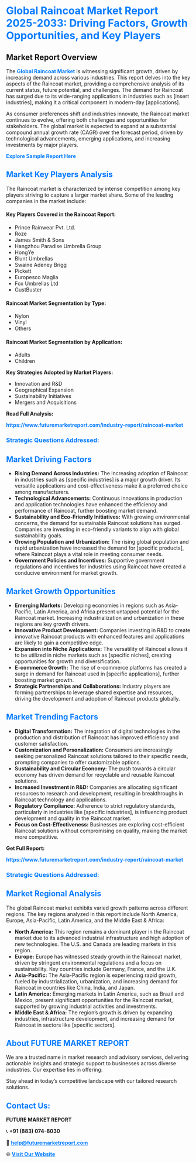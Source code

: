 <h1 style="color: #007BFF;">Global Raincoat Market Report 2025-2033: Driving Factors, Growth Opportunities, and Key Players</h1>

<section id="overview">
<h2>Market Report Overview</h2>
<p>The <a href="https://www.futuremarketreport.com/industry-report/raincoat-market" style="color: #007BFF; text-decoration: none;"><strong>Global Raincoat Market</strong></a> is witnessing significant growth, driven by increasing demand across various industries. This report delves into the key aspects of the Raincoat market, providing a comprehensive analysis of its current status, future potential, and challenges. The demand for Raincoat has surged due to its wide-ranging applications in industries such as [insert industries], making it a critical component in modern-day [applications].</p>
<p>As consumer preferences shift and industries innovate, the Raincoat market continues to evolve, offering both challenges and opportunities for stakeholders. The global market is expected to expand at a substantial compound annual growth rate (CAGR) over the forecast period, driven by technological advancements, emerging applications, and increasing investments by major players.</p>
</section>

<section id="overview">
<p><a href="https://www.futuremarketreport.com/request-sample/reportId=107352" style="color: #007BFF; text-decoration: none;"><strong>Explore Sample Report Here</strong></a></p>
</section>

<section id="key-players">
<h2 style="color: #007BFF;">Market Key Players Analysis</h2>
<p>The Raincoat market is characterized by intense competition among key players striving to capture a larger market share. Some of the leading companies in the market include:</p>
<h4>Key Players Covered in the Raincoat Report:</h4>
<ul><li>Prince Rainwear Pvt. Ltd.</li><li>Roze</li><li>James Smith &amp; Sons</li><li>Hangzhou Paradise Umbrella Group</li><li>HongYe</li><li>Blunt Umbrellas</li><li>Swaine Adeney Brigg</li><li>Pickett</li><li>Europesco Maglia</li><li>Fox Umbrellas Ltd</li><li>GustBuster</li></ul>
<h4>Raincoat Market Segmentation by Type:</h4>
<ul><li>Nylon</li><li>Vinyl</li><li>Others</li></ul>

<h4>Raincoat Market Segmentation by Application:</h4>
<ul><li>Adults</li><li>Children</li></ul>
<p><strong>Key Strategies Adopted by Market Players:</strong></p>
<ul>
<li>Innovation and R&D</li>
<li>Geographical Expansion</li>
<li>Sustainability Initiatives</li>
<li>Mergers and Acquisitions</li>
</ul>
</section>

<section>
<p><strong>Read Full Analysis: </strong></p><a href="https://www.futuremarketreport.com/industry-report/raincoat-market" style="color: #007BFF; text-decoration: none;"><strong>https://www.futuremarketreport.com/industry-report/raincoat-market</strong></a>
<h3 style="color: #007BFF;">Strategic Questions Addressed:</h3>
</section>

<section id="driving-factors">
<h2 style="color: #007BFF;">Market Driving Factors</h2>
<ul>
<li><strong>Rising Demand Across Industries:</strong> The increasing adoption of Raincoat in industries such as [specific industries] is a major growth driver. Its versatile applications and cost-effectiveness make it a preferred choice among manufacturers.</li>
<li><strong>Technological Advancements:</strong> Continuous innovations in production and application technologies have enhanced the efficiency and performance of Raincoat, further boosting market demand.</li>
<li><strong>Sustainability and Eco-Friendly Initiatives:</strong> With growing environmental concerns, the demand for sustainable Raincoat solutions has surged. Companies are investing in eco-friendly variants to align with global sustainability goals.</li>
<li><strong>Growing Population and Urbanization:</strong> The rising global population and rapid urbanization have increased the demand for [specific products], where Raincoat plays a vital role in meeting consumer needs.</li>
<li><strong>Government Policies and Incentives:</strong> Supportive government regulations and incentives for industries using Raincoat have created a conducive environment for market growth.</li>
</ul>
</section>

<section id="growth-opportunities">
<h2 style="color: #007BFF;">Market Growth Opportunities</h2>
<ul>
<li><strong>Emerging Markets:</strong> Developing economies in regions such as Asia-Pacific, Latin America, and Africa present untapped potential for the Raincoat market. Increasing industrialization and urbanization in these regions are key growth drivers.</li>
<li><strong>Innovative Product Development:</strong> Companies investing in R&D to create innovative Raincoat products with enhanced features and applications are likely to gain a competitive edge.</li>
<li><strong>Expansion into Niche Applications:</strong> The versatility of Raincoat allows it to be utilized in niche markets such as [specific niches], creating opportunities for growth and diversification.</li>
<li><strong>E-commerce Growth:</strong> The rise of e-commerce platforms has created a surge in demand for Raincoat used in [specific applications], further boosting market growth.</li>
<li><strong>Strategic Partnerships and Collaborations:</strong> Industry players are forming partnerships to leverage shared expertise and resources, driving the development and adoption of Raincoat products globally.</li>
</ul>
</section>

<section id="trending-factors">
<h2 style="color: #007BFF;">Market Trending Factors</h2>
<ul>
<li><strong>Digital Transformation:</strong> The integration of digital technologies in the production and distribution of Raincoat has improved efficiency and customer satisfaction.</li>
<li><strong>Customization and Personalization:</strong> Consumers are increasingly seeking personalized Raincoat solutions tailored to their specific needs, prompting companies to offer customizable options.</li>
<li><strong>Sustainability and Circular Economy:</strong> The push towards a circular economy has driven demand for recyclable and reusable Raincoat solutions.</li>
<li><strong>Increased Investment in R&D:</strong> Companies are allocating significant resources to research and development, resulting in breakthroughs in Raincoat technology and applications.</li>
<li><strong>Regulatory Compliance:</strong> Adherence to strict regulatory standards, particularly in industries like [specific industries], is influencing product development and quality in the Raincoat market.</li>
<li><strong>Focus on Cost-Effectiveness:</strong> Businesses are exploring cost-efficient Raincoat solutions without compromising on quality, making the market more competitive.</li>
</ul>
</section>

<section>
<p><strong>Get Full Report: </strong></p><a href="https://www.futuremarketreport.com/industry-report/raincoat-market" style="color: #007BFF; text-decoration: none;"><strong>https://www.futuremarketreport.com/industry-report/raincoat-market</strong></a>
<h3 style="color: #007BFF;">Strategic Questions Addressed:</h3>
</section>


<section id="regional-analysis">
<h2 style="color: #007BFF;">Market Regional Analysis</h2>
<p>The global Raincoat market exhibits varied growth patterns across different regions. The key regions analyzed in this report include North America, Europe, Asia-Pacific, Latin America, and the Middle East & Africa:</p>
<ul>
<li><strong>North America:</strong> This region remains a dominant player in the Raincoat market due to its advanced industrial infrastructure and high adoption of new technologies. The U.S. and Canada are leading markets in this region.</li>
<li><strong>Europe:</strong> Europe has witnessed steady growth in the Raincoat market, driven by stringent environmental regulations and a focus on sustainability. Key countries include Germany, France, and the U.K.</li>
<li><strong>Asia-Pacific:</strong> The Asia-Pacific region is experiencing rapid growth, fueled by industrialization, urbanization, and increasing demand for Raincoat in countries like China, India, and Japan.</li>
<li><strong>Latin America:</strong> Emerging markets in Latin America, such as Brazil and Mexico, present significant opportunities for the Raincoat market, supported by growing industrial activities and investments.</li>
<li><strong>Middle East & Africa:</strong> The region’s growth is driven by expanding industries, infrastructure development, and increasing demand for Raincoat in sectors like [specific sectors].</li>
</ul>
</section>

<footer>
<h2 style="color: #007BFF;">About FUTURE MARKET REPORT</h2>
<p>We are a trusted name in market research and advisory services, delivering actionable insights and strategic support to businesses across diverse industries. Our expertise lies in offering:</p>

<p>Stay ahead in today’s competitive landscape with our tailored research solutions.</p>

<h2 style="color: #007BFF;">Contact Us:</h2>
<p><strong>FUTURE MARKET REPORT</strong></p>
<p>📞 <strong>+91 (883) 074-8030</strong></p>
<p>📧 <strong><a href="mailto:help@futuremarketreport.com" style="color: #007BFF;">help@futuremarketreport.com</a></strong></p>
<p>🌐 <strong><a href="https://www.futuremarketreport.com/" style="color: #007BFF;">Visit Our Website</a></strong></p>
</footer>